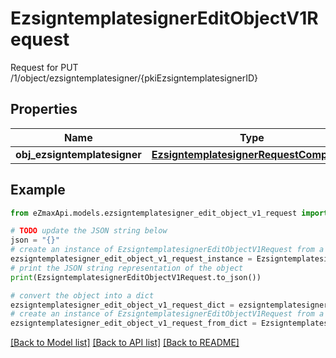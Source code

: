# EzsigntemplatesignerEditObjectV1Request

Request for PUT /1/object/ezsigntemplatesigner/{pkiEzsigntemplatesignerID}

## Properties

Name | Type | Description | Notes
------------ | ------------- | ------------- | -------------
**obj_ezsigntemplatesigner** | [**EzsigntemplatesignerRequestCompound**](EzsigntemplatesignerRequestCompound.md) |  | 

## Example

```python
from eZmaxApi.models.ezsigntemplatesigner_edit_object_v1_request import EzsigntemplatesignerEditObjectV1Request

# TODO update the JSON string below
json = "{}"
# create an instance of EzsigntemplatesignerEditObjectV1Request from a JSON string
ezsigntemplatesigner_edit_object_v1_request_instance = EzsigntemplatesignerEditObjectV1Request.from_json(json)
# print the JSON string representation of the object
print(EzsigntemplatesignerEditObjectV1Request.to_json())

# convert the object into a dict
ezsigntemplatesigner_edit_object_v1_request_dict = ezsigntemplatesigner_edit_object_v1_request_instance.to_dict()
# create an instance of EzsigntemplatesignerEditObjectV1Request from a dict
ezsigntemplatesigner_edit_object_v1_request_from_dict = EzsigntemplatesignerEditObjectV1Request.from_dict(ezsigntemplatesigner_edit_object_v1_request_dict)
```
[[Back to Model list]](../README.md#documentation-for-models) [[Back to API list]](../README.md#documentation-for-api-endpoints) [[Back to README]](../README.md)


